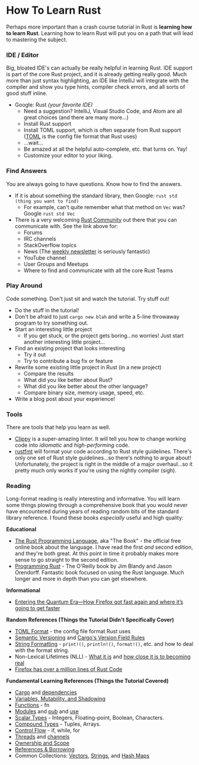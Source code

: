 # How To Learn Rust

Perhaps more important than a crash course tutorial in Rust is **learning how to learn Rust**.  Learning how to learn Rust will put you on a path that will lead to mastering the subject.

### IDE / Editor

Big, bloated IDE's can actually be really helpful in learning Rust.  IDE support is part of the core Rust project, and
it is already getting really good.  Much more than just syntax highlighting, an IDE like IntelliJ will integrate with
the compiler and show you type hints, compiler check errors, and all sorts of good stuff inline. 

- Google: Rust _(your favorite IDE)_
  - Need a suggestion? IntelliJ, Visual Studio Code, and Atom are all great choices (and there are many more...)
  - Install Rust support
  - Install TOML support, which is often separate from Rust support ([TOML](https://github.com/toml-lang/toml)
    is the config file format that Rust uses)
  - ...wait...
  - Be amazed at all the helpful auto-complete, etc. that turns on.  Yay!
  - Customize your editor to your liking.

### Find Answers

You are always going to have questions.  Know how to find the answers.

- If it is about something the standard library, then Google: `rust std (thing you want to find)`
  - For example, can't quite remember what that method on `Vec` was? Google `rust std Vec`
- There is a very welcoming [Rust Community](https://www.rust-lang.org/community) out there that you can
  communicate with.  See the link above for:
  - Forums
  - IRC channels
  - StackOverflow topics
  - News (The [weekly newsletter](https://this-week-in-rust.org/) is seriously fantastic)
  - YouTube channel
  - User Groups and Meetups
  - Where to find and communicate with all the core Rust Teams

### Play Around

Code something.  Don't just sit and watch the tutorial.  Try stuff out!

- Do the stuff in the tutorial!
- Don't be afraid to just `cargo new blah` and write a 5-line throwaway program to try something out.
- Start an interesting little project
  - If you get stuck, or the project gets boring...no worries! Just start another interesting little project...
- Find an existing project that looks interesting
  - Try it out
  - Try to contribute a bug fix or feature
- Rewrite some existing little project in Rust (in a new project)
  - Compare the results
  - What did you like better about Rust?
  - What did you like better about the other language?
  - Compare binary size, memory usage, speed, etc.
- Write a blog post about your experience!


### Tools

There are tools that help you learn as well.

- [Clippy](https://github.com/rust-lang-nursery/rust-clippy) is a super-amazing linter.  It will tell you how to change
  working code into _idiomatic_ and _high-performing_ code.
- [rustfmt](https://github.com/rust-lang-nursery/rustfmt) will format your code according to Rust style guidelines.
  There's only one set of Rust style guidelines...so there's nothing to argue about!  Unfortunately, the project is 
  right in the middle of a major overhaul...so it pretty much only works if you're using the nightly compiler (sigh).

### Reading

Long-format reading is really interesting and informative. You will learn some things plowing through a comprehensive
book that you would never have encountered during years of reading random bits of the standard library reference.  I 
found these books _especially_ useful and high quality:

**Educational**

- [The Rust Programming Language](https://doc.rust-lang.org/book/), aka "The Book" - the official free online book 
  about the language.  I have read the first _and_ second edition, and they're both great.  At this point in time it
  probably makes more sense to go straight to the second edition.
- [Programming Rust](https://amzn.to/2KC72XV) - The O'Reilly book by Jim Blandy and Jason Orendorff.  Fantastic book
  focused on using the Rust language.  Much longer and more in depth than you can get elsewhere.

**Informational**

- [Entering the Quantum Era—How Firefox got fast again and where it’s going to get faster](https://hacks.mozilla.org/2017/11/entering-the-quantum-era-how-firefox-got-fast-again-and-where-its-going-to-get-faster/)

**Random References (Things the Tutorial Didn't Specifically Cover)**
- [TOML Format](https://github.com/toml-lang/toml) - the config file format Rust uses
- [Semantic Versioning](https://semver.org/) and [Cargo's Version Field Rules](https://doc.rust-lang.org/cargo/reference/manifest.html#the-version-field)
- [String Formatting](https://doc.rust-lang.org/std/fmt/index.html) - `print!()`, `println!()`, `format!()`, etc. and
  how to deal with the format string.
- Non-Lexical Lifetimes (NLL) - [What it is](http://smallcultfollowing.com/babysteps/blog/2016/04/27/non-lexical-lifetimes-introduction/)
  and [how close it is to becoming real](https://github.com/rust-lang/rust/issues/43234)
- [Firefox has over a million lines of Rust Code](https://4e6.github.io/firefox-lang-stats/)
  
**Fundamental Learning References (Things the Tutorial Covered)**
- [Cargo](https://doc.rust-lang.org/book/second-edition/ch01-03-hello-cargo.html) and
  [dependencies](https://doc.rust-lang.org/book/second-edition/ch02-00-guessing-game-tutorial.html#using-a-crate-to-get-more-functionality)
- [Variables, Mutability, and Shadowing](https://doc.rust-lang.org/book/second-edition/ch03-01-variables-and-mutability.html)
- [Functions](https://doc.rust-lang.org/book/second-edition/ch03-03-how-functions-work.html) - fn
- [Modules](https://doc.rust-lang.org/book/second-edition/ch07-01-mod-and-the-filesystem.html)
  and [pub](https://doc.rust-lang.org/book/second-edition/ch07-02-controlling-visibility-with-pub.html)
  and [use](https://doc.rust-lang.org/book/second-edition/ch07-03-importing-names-with-use.html)
- [Scalar Types](https://doc.rust-lang.org/book/second-edition/ch03-02-data-types.html#scalar-types) - 
  Integers, Floating-point, Boolean, Characters.
- [Compound Types](https://doc.rust-lang.org/book/second-edition/ch03-02-data-types.html#compound-types) - 
  Tuples, Arrays.
- [Control Flow](https://doc.rust-lang.org/book/second-edition/ch03-05-control-flow.html) - if, while, for
- [Threads](https://doc.rust-lang.org/book/second-edition/ch16-01-threads.html)
  and [channels](https://doc.rust-lang.org/book/second-edition/ch16-02-message-passing.html)
- [Ownership and Scope](https://doc.rust-lang.org/book/second-edition/ch04-01-what-is-ownership.html)
- [References & Borrowing](https://doc.rust-lang.org/book/second-edition/ch04-02-references-and-borrowing.html)
- Common Collections: [Vectors](https://doc.rust-lang.org/book/second-edition/ch08-01-vectors.html),
  [Strings](https://doc.rust-lang.org/book/second-edition/ch08-02-strings.html),
  and [Hash Maps](https://doc.rust-lang.org/book/second-edition/ch08-03-hash-maps.html)
